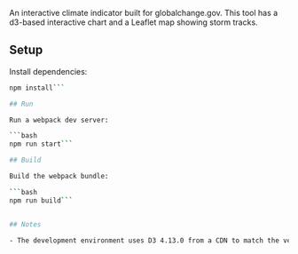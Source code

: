
An interactive climate indicator built for globalchange.gov. This tool has a d3-based interactive chart and a Leaflet map showing storm tracks.

## Setup

Install dependencies:

```bash
npm install```

## Run

Run a webpack dev server:

```bash
npm run start```

## Build

Build the webpack bundle:

```bash
npm run build```


## Notes

- The development environment uses D3 4.13.0 from a CDN to match the version used on globalchange.gov. D3 is not included in the javascript bundle because the production environment, globalchange.gov, will have D3 already in scope.
